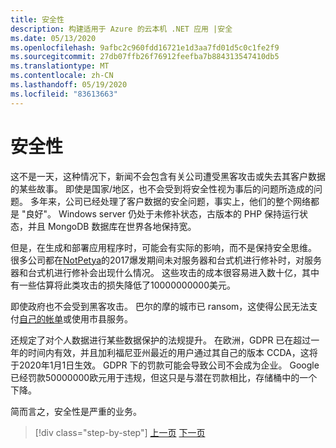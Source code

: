 ```yaml
---
title: 安全性
description: 构建适用于 Azure 的云本机 .NET 应用 |安全
ms.date: 05/13/2020
ms.openlocfilehash: 9afbc2c960fdd16721e1d3aa7fd01d5c0c1fe2f9
ms.sourcegitcommit: 27db07ffb26f76912feefba7b884313547410db5
ms.translationtype: MT
ms.contentlocale: zh-CN
ms.lasthandoff: 05/19/2020
ms.locfileid: "83613663"
---
```

# <a name="security"></a>安全性

这不是一天，这种情况下，新闻不会包含有关公司遭受黑客攻击或失去其客户数据的某些故事。 即使是国家/地区，也不会受到将安全性视为事后的问题所造成的问题。 多年来，公司已经处理了客户数据的安全问题，事实上，他们的整个网络都是 "良好"。 Windows server 仍处于未修补状态，古版本的 PHP 保持运行状态，并且 MongoDB 数据库在世界各地保持宽。

但是，在生成和部署应用程序时，可能会有实际的影响，而不是保持安全思维。 很多公司都在[NotPetya](https://www.wired.com/story/notpetya-cyberattack-ukraine-russia-code-crashed-the-world/)的2017爆发期间未对服务器和台式机进行修补时，对服务器和台式机进行修补会出现什么情况。 这些攻击的成本很容易进入数十亿，其中有一些估算将此类攻击的损失降低了10000000000美元。

即使政府也不会受到黑客攻击。 巴尔的摩的城市已 ransom，这使得公民无法支付[自己的帐单](https://www.vox.com/recode/2019/5/21/18634505/baltimore-ransom-robbinhood-mayor-jack-young-hackers)或使用市县服务。

还规定了对个人数据进行某些数据保护的法规提升。 在欧洲，GDPR 已在超过一年的时间内有效，并且加利福尼亚州最近的用户通过其自己的版本 CCDA，这将于2020年1月1日生效。 GDPR 下的罚款可能会导致公司不会成为企业。 Google 已经罚款50000000欧元用于违规，但这只是与潜在罚款相比，存储桶中的一个下降。

简而言之，安全性是严重的业务。

>[!div class="step-by-step"]
>[上一页](identity-server.md)
>[下一页](azure-security.md)
